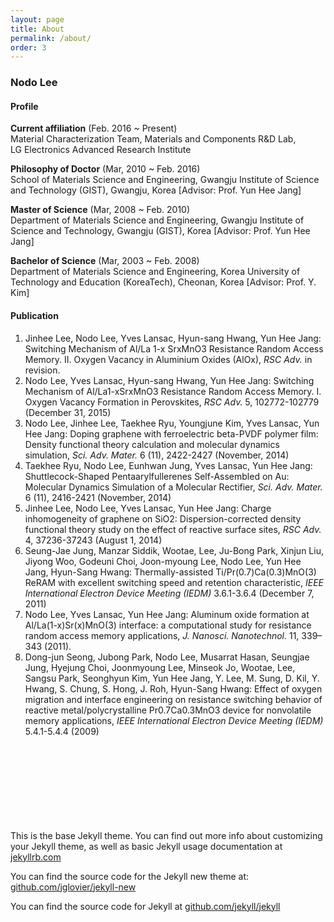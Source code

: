 ```yaml
---
layout: page
title: About
permalink: /about/
order: 3
---
```


### **Nodo Lee**

#### Profile

**Current affiliation** (Feb. 2016 \~ Present)<br>
Material Characterization Team, Materials and Components R&D Lab,<br>
LG Electronics Advanced Research Institute

**Philosophy of Doctor** (Mar, 2010 \~ Feb. 2016)<br>
School of Materials Science and Engineering, Gwangju Institute of Science and Technology (GIST), Gwangju, Korea [Advisor: Prof. Yun Hee Jang]

**Master of Science** (Mar, 2008 \~ Feb. 2010)<br>
Department of Materials Science and Engineering, Gwangju Institute of Science and Technology, Gwangju (GIST), Korea [Advisor: Prof. Yun Hee Jang]

**Bachelor of Science** (Mar, 2003 \~ Feb. 2008)<br>
Department of Materials Science and Engineering, Korea University of Technology and Education (KoreaTech), Cheonan, Korea [Advisor: Prof. Y. Kim]<br>


#### **Publication**

1. Jinhee Lee, Nodo Lee, Yves Lansac, Hyun-sang Hwang, Yun Hee Jang: Switching Mechanism of Al/La 1-x SrxMnO3 Resistance Random Access Memory. II. Oxygen Vacancy in Aluminium Oxides (AlOx), _RSC Adv._ in revision.
1. Nodo Lee, Yves Lansac, Hyun-sang Hwang, Yun Hee Jang: Switching Mechanism of Al/La1-xSrxMnO3 Resistance Random Access Memory. I. Oxygen Vacancy Formation in Perovskites, _RSC Adv._ 5, 102772-102779 (December 31, 2015)
1. Nodo Lee, Jinhee Lee, Taekhee Ryu, Youngjune Kim, Yves Lansac, Yun Hee Jang: Doping graphene with ferroelectric beta-PVDF polymer film: Density functional theory calculation and molecular dynamics simulation, _Sci. Adv. Mater._ 6 (11), 2422-2427 (November, 2014) 
1. Taekhee Ryu, Nodo Lee, Eunhwan Jung, Yves Lansac, Yun Hee Jang: Shuttlecock-Shaped Pentaarylfullerenes Self-Assembled on Au: Molecular Dynamics Simulation of a Molecular Rectifier, _Sci. Adv. Mater._ 6 (11), 2416-2421 (November, 2014) 
1. Jinhee Lee, Nodo Lee, Yves Lansac, Yun Hee Jang: Charge inhomogeneity of graphene on SiO2: Dispersion-corrected density functional theory study on the effect of reactive surface sites, _RSC Adv._ 4, 37236-37243 (August 1, 2014) 
1. Seung-Jae Jung, Manzar Siddik, Wootae, Lee, Ju-Bong Park, Xinjun Liu, Jiyong Woo, Godeuni Choi, Joon-myoung Lee, Nodo Lee, Yun Hee Jang, Hyun-Sang Hwang: Thermally-assisted Ti/Pr(0.7)Ca(0.3)MnO(3) ReRAM with excellent switching speed and retention characteristic, _IEEE International Electron Device Meeting (IEDM)_ 3.6.1-3.6.4 (December 7, 2011) 
1. Nodo Lee, Yves Lansac, Yun Hee Jang: Aluminum oxide formation at Al/La(1-x)Sr(x)MnO(3) interface: a computational study for resistance random access memory applications, _J. Nanosci. Nanotechnol._ 11, 339–343 (2011).
1. Dong-jun Seong, Jubong Park, Nodo Lee, Musarrat Hasan, Seungjae Jung, Hyejung Choi, Joonmyoung Lee, Minseok Jo, Wootae, Lee, Sangsu Park, Seonghyun Kim, Yun Hee Jang, Y. Lee, M. Sung, D. Kil, Y. Hwang, S. Chung, S. Hong, J. Roh, Hyun-Sang Hwang: Effect of oxygen migration and interface engineering on resistance switching behavior of reactive metal/polycrystalline Pr0.7Ca0.3MnO3 device for nonvolatile memory applications, _IEEE International Electron Device Meeting (IEDM)_ 5.4.1-5.4.4 (2009) 


<br><br><br><br><br><br><br><br>
This is the base Jekyll theme. You can find out more info about customizing your Jekyll theme, as well as basic Jekyll usage documentation at [jekyllrb.com][1]

You can find the source code for the Jekyll new theme at: [github.com/jglovier/jekyll-new][2]

You can find the source code for Jekyll at [github.com/jekyll/jekyll][3]

[1]:	http://jekyllrb.com/
[2]:	https://github.com/jglovier/jekyll-new
[3]:	https://github.com/jekyll/jekyll